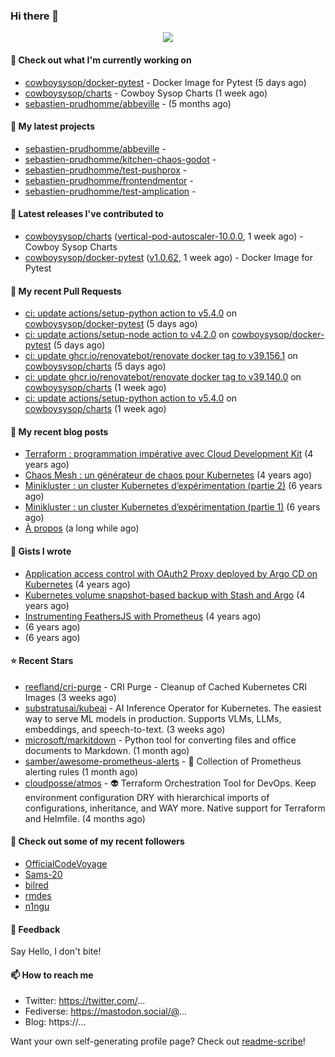 ### Hi there 👋

<p align="center"><img src="https://github-readme-stats.vercel.app/api?username=sebastien-prudhomme&show_icons=true&locale=en"/></p>

#### 👷 Check out what I'm currently working on

- [cowboysysop/docker-pytest](https://github.com/cowboysysop/docker-pytest) - Docker Image for Pytest (5 days ago)
- [cowboysysop/charts](https://github.com/cowboysysop/charts) - Cowboy Sysop Charts (1 week ago)
- [sebastien-prudhomme/abbeville](https://github.com/sebastien-prudhomme/abbeville) -  (5 months ago)

#### 🌱 My latest projects

- [sebastien-prudhomme/abbeville](https://github.com/sebastien-prudhomme/abbeville) - 
- [sebastien-prudhomme/kitchen-chaos-godot](https://github.com/sebastien-prudhomme/kitchen-chaos-godot) - 
- [sebastien-prudhomme/test-pushprox](https://github.com/sebastien-prudhomme/test-pushprox) - 
- [sebastien-prudhomme/frontendmentor](https://github.com/sebastien-prudhomme/frontendmentor) - 
- [sebastien-prudhomme/test-amplication](https://github.com/sebastien-prudhomme/test-amplication) - 

#### 🔭 Latest releases I've contributed to

- [cowboysysop/charts](https://github.com/cowboysysop/charts) ([vertical-pod-autoscaler-10.0.0](https://github.com/cowboysysop/charts/releases/tag/vertical-pod-autoscaler-10.0.0), 1 week ago) - Cowboy Sysop Charts
- [cowboysysop/docker-pytest](https://github.com/cowboysysop/docker-pytest) ([v1.0.62](https://github.com/cowboysysop/docker-pytest/releases/tag/v1.0.62), 1 week ago) - Docker Image for Pytest

#### 🔨 My recent Pull Requests

- [ci: update actions/setup-python action to v5.4.0](https://github.com/cowboysysop/docker-pytest/pull/458) on [cowboysysop/docker-pytest](https://github.com/cowboysysop/docker-pytest) (5 days ago)
- [ci: update actions/setup-node action to v4.2.0](https://github.com/cowboysysop/docker-pytest/pull/457) on [cowboysysop/docker-pytest](https://github.com/cowboysysop/docker-pytest) (5 days ago)
- [ci: update ghcr.io/renovatebot/renovate docker tag to v39.156.1](https://github.com/cowboysysop/charts/pull/826) on [cowboysysop/charts](https://github.com/cowboysysop/charts) (5 days ago)
- [ci: update ghcr.io/renovatebot/renovate docker tag to v39.140.0](https://github.com/cowboysysop/charts/pull/825) on [cowboysysop/charts](https://github.com/cowboysysop/charts) (1 week ago)
- [ci: update actions/setup-python action to v5.4.0](https://github.com/cowboysysop/charts/pull/824) on [cowboysysop/charts](https://github.com/cowboysysop/charts) (1 week ago)

#### 📜 My recent blog posts

- [Terraform : programmation impérative avec Cloud Development Kit](https://www.cowboysysop.com/post/terraform-programmation-imperative-avec-cloud-development-kit/) (4 years ago)
- [Chaos Mesh : un générateur de chaos pour Kubernetes](https://www.cowboysysop.com/post/chaos-mesh-un-generateur-de-chaos-pour-kubernetes/) (4 years ago)
- [Minikluster : un cluster Kubernetes d’expérimentation (partie 2)](https://www.cowboysysop.com/post/minikluster-un-cluster-kubernetes-d-experimentation-partie-2/) (6 years ago)
- [Minikluster : un cluster Kubernetes d’expérimentation (partie 1)](https://www.cowboysysop.com/post/minikluster-un-cluster-kubernetes-d-experimentation-partie-1/) (6 years ago)
- [À propos](https://www.cowboysysop.com/page/a-propos/) (a long while ago)

#### 📓 Gists I wrote

- [Application access control with OAuth2 Proxy deployed by Argo CD on Kubernetes](https://gist.github.com/c90af146c465305087d5f5a55990ca71) (4 years ago)
- [Kubernetes volume snapshot-based backup with Stash and Argo](https://gist.github.com/c53e870dc6b4987fefa4c36ea9f1187c) (4 years ago)
- [Instrumenting FeathersJS with Prometheus](https://gist.github.com/93ab307c8c03a9c5fdb1ff728f413855) (4 years ago)
- [](https://gist.github.com/9827398f4f792569e56351ac56e80b80) (6 years ago)
- [](https://gist.github.com/064f0ea019c9ff37b71ebc023c0a0c6b) (6 years ago)

#### ⭐ Recent Stars

- [reefland/cri-purge](https://github.com/reefland/cri-purge) - CRI Purge - Cleanup of Cached Kubernetes CRI Images (3 weeks ago)
- [substratusai/kubeai](https://github.com/substratusai/kubeai) - AI Inference Operator for Kubernetes. The easiest way to serve ML models in production. Supports VLMs, LLMs, embeddings, and speech-to-text. (3 weeks ago)
- [microsoft/markitdown](https://github.com/microsoft/markitdown) - Python tool for converting files and office documents to Markdown. (1 month ago)
- [samber/awesome-prometheus-alerts](https://github.com/samber/awesome-prometheus-alerts) - 🚨 Collection of Prometheus alerting rules (1 month ago)
- [cloudposse/atmos](https://github.com/cloudposse/atmos) - 👽 Terraform Orchestration Tool for DevOps. Keep environment configuration DRY with hierarchical imports of configurations, inheritance, and WAY more. Native support for Terraform and Helmfile. (4 months ago)

#### 👯 Check out some of my recent followers

- [OfficialCodeVoyage](https://github.com/OfficialCodeVoyage)
- [Sams-20](https://github.com/Sams-20)
- [bilred](https://github.com/bilred)
- [rmdes](https://github.com/rmdes)
- [n1ngu](https://github.com/n1ngu)

#### 💬 Feedback

Say Hello, I don't bite!

#### 📫 How to reach me

- Twitter: https://twitter.com/...
- Fediverse: https://mastodon.social/@...
- Blog: https://...

Want your own self-generating profile page? Check out [readme-scribe](https://github.com/muesli/readme-scribe)!
